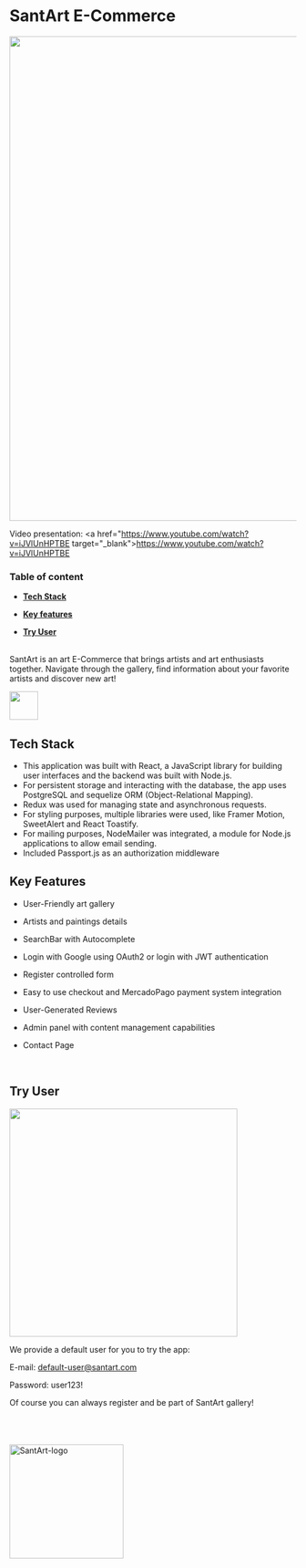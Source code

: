 # SantArt E-Commerce

<img width="850px" src="Frontend\art-gallery\src\images\santartHome.png"/>

<br>

Video presentation: <a href="https://www.youtube.com/watch?v=iJVlUnHPTBE target="_blank">https://www.youtube.com/watch?v=iJVlUnHPTBE</a>

### Table of content <br>

- **[Tech Stack](#tech-stack)**<br>

- **[Key features](#key-features)**<br>
- **[Try User](#try-user)**<br>
  <br>

<p>SantArt is an art E-Commerce that brings artists and art enthusiasts together. Navigate through the gallery, find information about your favorite artists and discover new art!&nbsp</p><img width="50px" src="Frontend\art-gallery\src\images\brush.gif">

## Tech Stack

- This application was built with React, a JavaScript library for building user interfaces and the backend was built with Node.js.
- For persistent storage and interacting with the database, the app uses PostgreSQL and sequelize ORM (Object-Relational Mapping).
- Redux was used for managing state and asynchronous requests.
- For styling purposes, multiple libraries were used, like Framer Motion, SweetAlert and React Toastify.
- For mailing purposes, NodeMailer was integrated, a module for Node.js applications to allow email sending.
- Included Passport.js as an authorization middleware

## Key Features

- User-Friendly art gallery
- Artists and paintings details

- SearchBar with Autocomplete
- Login with Google using OAuth2 or login with JWT authentication
- Register controlled form
- Easy to use checkout and MercadoPago payment system integration
- User-Generated Reviews
- Admin panel with content management capabilities
- Contact Page

<br>

## Try User

<img width="400px" src="Frontend\art-gallery\src\images\loginExample.png"/>

We provide a default user for you to try the app:

E-mail: default-user@santart.com

Password: user123!

Of course you can always register and be part of SantArt gallery!

<br>
<br>
<br>

<img width="200px" src="https://pg-henry.vercel.app/static/media/SantArtlogo.9356199ab92de6f9251f.png" alt="SantArt-logo"/>
